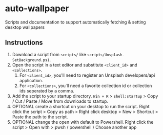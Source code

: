 # auto-wallpaper
Scripts and documentation to support automatically fetching &amp; setting desktop wallpapers

## Instructions

1. Download a script from `scripts/` like `scripts/Unsplash-SetBackground.ps1`.
2. Open the script in a text editor and substitute `<client_id>` and `<collections>`.
    1. For `<client_id>`, you'll need to register an Unsplash developers/api application.
    2. For `<collections>`, you'll need a favorite collection id or collection ids seperated by a comma.
3. Add the script to your startup directory. `Win + R` > `shell:startup` > Copy / Cut / Paste / Move from downloads to startup.
4. OPTIONAL create a shortcut on your desktop to run the script. Right click the script > Copy as path > Right click desktop > New > Shortcut > Paste the path to the script.
5. OPTIONAL change the open with default to Powershell. Right click the script > Open with > pwsh / powershell / Choose another app
